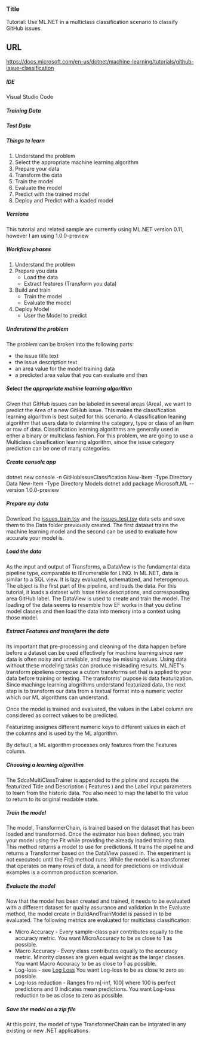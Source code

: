 ### Title
Tutorial: Use ML.NET in a multiclass classification scenario to classify GitHub issues

## URL
https://docs.microsoft.com/en-us/dotnet/machine-learning/tutorials/github-issue-classification

##### IDE
Visual Studio Code

##### Training Data

##### Test Data

##### Things to learn
1. Understand the problem
1. Select the appropriate machine learning algorithm
1. Prepare your data
1. Transform the data
1. Train the model
1. Evaluate the model
1. Predict with the trained model
1. Deploy and Predict with a loaded model

##### Versions
This tutorial and related sample are currently using ML.NET version 0.11, however I am using 1.0.0-preview

##### Workflow phases
1. Understand the problem
1. Prepare you data
    - Load the data
    - Extract features (Transform you data)
1. Build and train
    - Train the model
    - Evaluate the model
1. Deploy Model
    - User the Model to predict

##### Understand the problem
The problem can be broken into the following parts:
- the issue title text
- the issue description text
- an area value for the model training data
- a predicted area value that you can evaluate and then

##### Select the appropriate mahine learning algorithm
Given that GitHub issues can be labeled in several areas (Area), we want to predict the Area of a new GitHub issue. This makes the classification learning algorithm is best suited for this scenario. A classification leaning algorithm that users data to determine the category, type or class of an item or row of data. Classification learning algorithms are generally used in either a binary or multiclass fashion. For this problem, we are going to use a Multiclass classification learning algorithm, since the issue category prediction can be one of many categories.

##### Create console app
dotnet new console -n GitHubIssueClassification
New-Item -Type Directory Data
New-Item -Type Directory Models
dotnet add package Microsoft.ML --version 1.0.0-preview

##### Prepare my data
Download the [issues_train.tsv](https://raw.githubusercontent.com/dotnet/samples/master/machine-learning/tutorials/GitHubIssueClassification/Data/issues_train.tsv) and the [issues_test.tsv](https://raw.githubusercontent.com/dotnet/samples/master/machine-learning/tutorials/GitHubIssueClassification/Data/issues_test.tsv) data sets and save them to the Data folder previously created. The first dataset trains the machine learning model and the second can be used to evaluate how accurate your model is.

##### Load the data
As the input and output of Transforms, a DataView is the fundamental data pipeline type, comparable to IEnumerable for LINQ. In ML.NET, data is similar to a SQL view. It is lazy evaluated, schematized, and heterogenous. The object is the first part of the pipeline, and loads the data. For this tutorial, it loads a dataset with issue titles descriptions, and corresponding area GitHub label. The DataView is used to create and train the model. The loading of the data seems to resemble how EF works in that you define model classes and then load the data into memory into a context using those model.

##### Extract Features and transform the data
Its important that pre-processing and cleaning of the data happen before before a dataset can be used effectively for machine learning since raw data is often noisy and unreliable, and may be missing values. Using data without these modeling tasks can produce misleading results. ML.NET's transform pipeliens compose a cutom transforms set that is applied to your data before training or testing. The transforms' pupose is data featurization. Since machinge learning alogrithms understand featurized data, the next step is to transform our data from a textual format into a numeric vector which our ML algorithms can understand. 

Once the model is trained and evaluated, the values in the Label column are considered as correct values to be predicted. 

Featurizing assignes different numeric keys to different values in each of the columns and is used by the ML algorithm.

By default, a ML algorithm processes only features from the Features column.

##### Choosing a learning algorithm
The SdcaMultiClassTrainer is appended to the pipline and accepts the featurized Title and Description ( Features ) and the Label input parameters to learn from the historic data. You also need to map the label to the value to return to its original readable state.

##### Train the model
The model, TransformerChain<TLastTransformer>, is trained based on the dataset that has been loaded and transformed. Once the estimator has been defined, you train your model using the Fit while providing the already loaded training data. This method returns a model to use for predictions. It trains the pipeline and returns a Transformer based on the DataView passed in. The experiment is not executedc until the Fit() method runs. While the model is a transformer that operates on many rows of data, a need for predictions on individual examples is a common production scenarion.

##### Evaluate the model
Now that the model has been created and trained, it needs to be evaluated with a different dataset for quality assurance and validation In the Evaluate method, the model create in BuildAndTrainModel is passed in to be evaluated. The following metrics are evaluated for multiclass classification:
- Micro Accuracy - Every sample-class pair contributes equally to the accuracy metric. You want MicroAccuracy to be as close to 1 as possible.
- Macro Accuracy - Every class contributes equally to the accuracy metric. Minority classes are given equal weight as the larger classes. You want Macro Accuracy to be as close to 1 as possible.
- Log-loss - see [Log Loss](https://docs.microsoft.com/en-us/dotnet/machine-learning/resources/glossary#log-loss) You want Log-loss to be as close to zero as possible.
- Log-loss reduction - Ranges fro m[-inf, 100] where 100 is perfect predictions and 0 indicates mean predictions. You want Log-loss reduction to be as close to zero as possible.

##### Save the model as a zip file
At this point, the model of type TransformerChain<ILastTransformer> can be intgrated in any existing or new .NET applications.